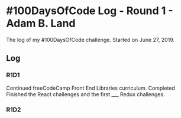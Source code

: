 # #100DaysOfCode Log - Round 1 - Adam B. Land

The log of my #100DaysOfCode challenge. Started on June 27, 2019.

## Log

### R1D1 

Continued freeCodeCamp Front End Libraries curriculum.  Completed Finished the React challenges and the first ___ Redux challenges.

### R1D2
